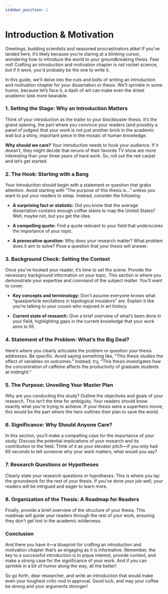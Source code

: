 ```yaml
---
sidebar_position: 1
---
```


# Introduction & Motivation

Greetings, budding scientists and seasoned procrastinators alike! If you've landed here, it’s likely because you’re staring at a blinking cursor, wondering how to introduce the world to your groundbreaking thesis. Fear not! Crafting an introduction and motivation chapter is not rocket science, but if it were, you'd probably be the one to write it.

In this guide, we'll delve into the nuts and bolts of writing an introduction and motivation chapter for your dissertation or thesis. We’ll sprinkle in some humor, because let’s face it, a dash of wit can make even the driest academic task more bearable.

### 1. **Setting the Stage: Why an Introduction Matters**

Think of your introduction as the trailer to your blockbuster thesis. It’s the grand opening, the part where you convince your readers (and possibly a panel of judges) that your work is not just another brick in the academic wall but a shiny, important piece in the mosaic of human knowledge.

**Why should we care?** Your introduction needs to hook your audience. If it doesn’t, they might decide that reruns of their favorite TV show are more interesting than your three years of hard work. So, roll out the red carpet and let’s get started.

### 2. **The Hook: Starting with a Bang**

Your introduction should begin with a statement or question that grabs attention. Avoid starting with “The purpose of this thesis is…” unless you want to put your readers to sleep. Instead, consider the following:

- **A surprising fact or statistic:** Did you know that the average dissertation contains enough coffee stains to map the United States? Well, maybe not, but you get the idea.
  
- **A compelling quote:** Find a quote relevant to your field that underscores the importance of your topic.

- **A provocative question:** Why does your research matter? What problem does it aim to solve? Pose a question that your thesis will answer.

### 3. **Background Check: Setting the Context**

Once you’ve hooked your reader, it’s time to set the scene. Provide the necessary background information on your topic. This section is where you demonstrate your expertise and command of the subject matter. You’ll want to cover:

- **Key concepts and terminology:** Don’t assume everyone knows what “quasiparticle excitations in topological insulators” are. Explain it like you’re talking to your cousin who majored in art history.

- **Current state of research:** Give a brief overview of what’s been done in your field, highlighting gaps in the current knowledge that your work aims to fill.

### 4. **Statement of the Problem: What’s the Big Deal?**

Here’s where you clearly articulate the problem or question your thesis addresses. Be specific. Avoid saying something like, “This thesis studies the effect of variables on outcomes.” Instead, try, “This thesis investigates how the concentration of caffeine affects the productivity of graduate students at midnight.”

### 5. **The Purpose: Unveiling Your Master Plan**

Why are you conducting this study? Outline the objectives and goals of your research. This isn’t the time for ambiguity. Your readers should know exactly what you’re trying to achieve. If your thesis were a superhero movie, this would be the part where the hero outlines their plan to save the world.

### 6. **Significance: Why Should Anyone Care?**

In this section, you’ll make a compelling case for the importance of your study. Discuss the potential implications of your research and its contribution to the field. Think of it as your elevator pitch—if you only had 60 seconds to tell someone why your work matters, what would you say?

### 7. **Research Questions or Hypotheses**

Clearly state your research questions or hypotheses. This is where you lay the groundwork for the rest of your thesis. If you’ve done your job well, your readers will be intrigued and eager to learn more.

### 8. **Organization of the Thesis: A Roadmap for Readers**

Finally, provide a brief overview of the structure of your thesis. This roadmap will guide your readers through the rest of your work, ensuring they don’t get lost in the academic wilderness.

### Conclusion

And there you have it—a blueprint for crafting an introduction and motivation chapter that’s as engaging as it is informative. Remember, the key to a successful introduction is to pique interest, provide context, and make a strong case for the significance of your work. And if you can sprinkle in a bit of humor along the way, all the better!

So go forth, dear researcher, and write an introduction that would make even your toughest critic nod in approval. Good luck, and may your coffee be strong and your arguments stronger!